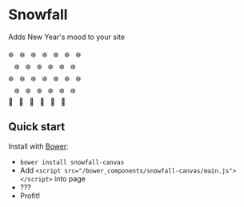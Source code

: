 Snowfall
========

Adds New Year's mood to your site
<br>
<br>
❄️&nbsp;&nbsp;&nbsp;❄️&nbsp;&nbsp;&nbsp;❄️&nbsp;&nbsp;&nbsp;❄️&nbsp;&nbsp;&nbsp;❄️&nbsp;&nbsp;&nbsp;❄️&nbsp;&nbsp;&nbsp;❄️<br>
&nbsp;&nbsp;&nbsp;❄️&nbsp;&nbsp;&nbsp;❄️&nbsp;&nbsp;&nbsp;❄️&nbsp;&nbsp;&nbsp;❄️&nbsp;&nbsp;&nbsp;❄️&nbsp;&nbsp;&nbsp;❄️<br>
❄️&nbsp;&nbsp;&nbsp;❄️&nbsp;&nbsp;&nbsp;❄️&nbsp;&nbsp;&nbsp;❄️&nbsp;&nbsp;&nbsp;❄️&nbsp;&nbsp;&nbsp;❄️&nbsp;&nbsp;&nbsp;❄️<br>
&nbsp;&nbsp;&nbsp;❄️&nbsp;&nbsp;&nbsp;❄️&nbsp;&nbsp;&nbsp;❄️&nbsp;&nbsp;&nbsp;❄️&nbsp;&nbsp;&nbsp;❄️&nbsp;&nbsp;&nbsp;❄️<br>
🎄&nbsp;&nbsp;&nbsp;🎄&nbsp;&nbsp;&nbsp;🎄&nbsp;&nbsp;&nbsp;🎄&nbsp;&nbsp;&nbsp;🎄&nbsp;&nbsp;&nbsp;🎄


Quick start
-----------
Install with [Bower](http://bower.io):

* `bower install snowfall-canvas`
* Add `<script src="/bower_components/snowfall-canvas/main.js"></script>` into page
* ???
* Profit!